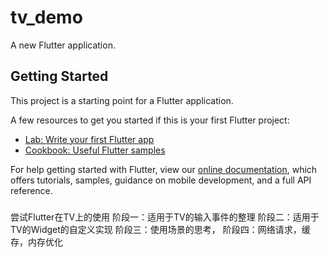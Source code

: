 # tv_demo

A new Flutter application.

## Getting Started

This project is a starting point for a Flutter application.

A few resources to get you started if this is your first Flutter project:

- [Lab: Write your first Flutter app](https://flutter.io/docs/get-started/codelab)
- [Cookbook: Useful Flutter samples](https://flutter.io/docs/cookbook)

For help getting started with Flutter, view our 
[online documentation](https://flutter.io/docs), which offers tutorials, 
samples, guidance on mobile development, and a full API reference.

###
尝试Flutter在TV上的使用
阶段一：适用于TV的输入事件的整理
阶段二：适用于TV的Widget的自定义实现
阶段三：使用场景的思考，
阶段四：网络请求，缓存，内存优化